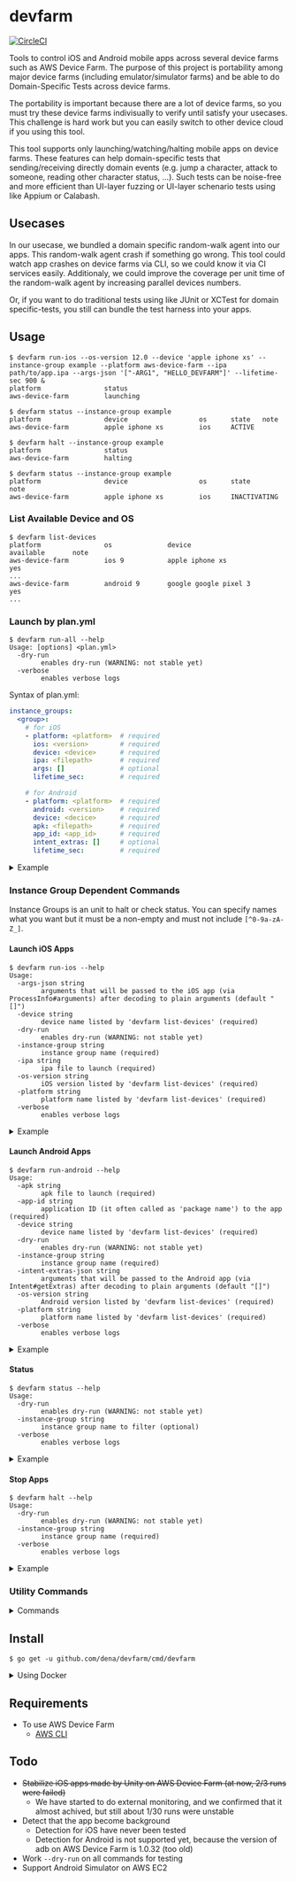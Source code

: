 devfarm
=======

[![CircleCI](https://circleci.com/gh/DeNA/devfarm/tree/master.svg?style=svg)](https://circleci.com/gh/DeNA/devfarm/tree/master)

Tools to control iOS and Android mobile apps across several device farms such as AWS Device Farm.  The purpose of this project is portability among major device farms (including emulator/simulator farms) and be able to do Domain-Specific Tests across device farms.

The portability is important because there are a lot of device farms, so you must try these device farms indivisually to verify until satisfy your usecases.  This challenge is hard work but you can easily switch to other device cloud if you using this tool.

This tool supports only launching/watching/halting mobile apps on device farms.  These features can help domain-specific tests that sending/receiving directly domain events (e.g. jump a character, attack to someone, reading other character status, ...). Such tests can be noise-free and more efficient than UI-layer fuzzing or UI-layer schenario tests using like Appium or Calabash.



Usecases
--------

In our usecase, we bundled a domain specific random-walk agent into our apps.  This random-walk agent crash if something go wrong.  This tool could watch app crashes on device farms via CLI, so we could know it via CI services easily.  Additionaly, we could improve the coverage per unit time of the random-walk agent by increasing parallel devices numbers.

Or, if you want to do traditional tests using like JUnit or XCTest for domain specific-tests, you still can bundle the test harness into your apps.



Usage
-----

```console
$ devfarm run-ios --os-version 12.0 --device 'apple iphone xs' --instance-group example --platform aws-device-farm --ipa path/to/app.ipa --args-json '["-ARG1", "HELLO_DEVFARM"]' --lifetime-sec 900 &
platform                status
aws-device-farm         launching

$ devfarm status --instance-group example
platform                device                  os      state   note
aws-device-farm         apple iphone xs         ios     ACTIVE

$ devfarm halt --instance-group example
platform                status
aws-device-farm         halting

$ devfarm status --instance-group example
platform                device                  os      state           note
aws-device-farm         apple iphone xs         ios     INACTIVATING
```


### List Available Device and OS

```console
$ devfarm list-devices
platform                os              device                                  available       note
aws-device-farm         ios 9           apple iphone xs                         yes
...
aws-device-farm         android 9       google google pixel 3                    yes
...
```


### Launch by plan.yml

```console
$ devfarm run-all --help
Usage: [options] <plan.yml>
  -dry-run
        enables dry-run (WARNING: not stable yet)
  -verbose
        enables verbose logs
```

Syntax of plan.yml:

```yaml
instance_groups:
  <group>:
    # for iOS
    - platform: <platform>  # required
      ios: <version>        # required
      device: <device>      # required
      ipa: <filepath>       # required
      args: []              # optional
      lifetime_sec:         # required

    # for Android
    - platform: <platform>  # required
      android: <version>    # required
      device: <decice>      # required
      apk: <filepath>       # required
      app_id: <app_id>      # required
      intent_extras: []     # optional
      lifetime_sec:         # required
```

<details>
<summary>Example</summary>

```console
$ cat path/to/plan.yml
instance_groups:
  example:
    - platform: aws-device-farm
      ios: 12.0
      device: apple iphone xs
      ipa: path/to/app.ipa
      args:
        - -ARG1
        - VALUE1
      lifetime_sec: 900
    - platform: aws-device-farm
      android: 9
      device: google google pixel 3
      apk: path/to/app.apk
      app_id: com.example.app
      intent_extras:
        - -e
        - ARG1
        - VALUE1
      lifetime_sec: 900

$ devfarm run-all --dry-run path/to/plan.yml
platform         status     note
aws-device-farm  launching
aws-device-farm  launching
```
</details>


### Instance Group Dependent Commands

Instance Groups is an unit to halt or check status.
You can specify names what you want but it must be a non-empty and must not include `[^0-9a-zA-Z_]`.



#### Launch iOS Apps

```console
$ devfarm run-ios --help
Usage:
  -args-json string
        arguments that will be passed to the iOS app (via ProcessInfo#arguments) after decoding to plain arguments (default "[]")
  -device string
        device name listed by 'devfarm list-devices' (required)
  -dry-run
        enables dry-run (WARNING: not stable yet)
  -instance-group string
        instance group name (required)
  -ipa string
        ipa file to launch (required)
  -os-version string
        iOS version listed by 'devfarm list-devices' (required)
  -platform string
        platform name listed by 'devfarm list-devices' (required)
  -verbose
        enables verbose logs
```

<details>
<summary>Example</summary>

```console
$ devfarm run-ios \
    --instance-group example \
    --platform aws-device-farm \
    --device 'apple iphone xs' \
    --os-version 12.0 \
    --ipa 'path/to/app.ipa' \
    --args-json '["-ARG", "VALUE"]'
platform                status
aws-device-farm         launching
```
</details>



#### Launch Android Apps

```console
$ devfarm run-android --help
Usage:
  -apk string
        apk file to launch (required)
  -app-id string
        application ID (it often called as 'package name') to the app (required)
  -device string
        device name listed by 'devfarm list-devices' (required)
  -dry-run
        enables dry-run (WARNING: not stable yet)
  -instance-group string
        instance group name (required)
  -intent-extras-json string
        arguments that will be passed to the Android app (via Intent#getExtras) after decoding to plain arguments (default "[]")
  -os-version string
        Android version listed by 'devfarm list-devices' (required)
  -platform string
        platform name listed by 'devfarm list-devices' (required)
  -verbose
        enables verbose logs
```

<details>
<summary>Example</summary>

```console
$ devfarm forever-android \
    --instance-group example \
    --platform aws-device-farm \
    --device 'google google pixel 3' \
    --os-version 9 \
    --apk 'path/to/app.apk' \
    --app-id 'com.example.app' \
    --intent-extras-json '["-e", "ARG", "VALUE"]'
platform                status
aws-device-farm         launching
```
</details>


#### Status

```console
$ devfarm status --help
Usage:
  -dry-run
        enables dry-run (WARNING: not stable yet)
  -instance-group string
        instance group name to filter (optional)
  -verbose
        enables verbose logs
```

<details>
<summary>Example</summary>

```console
$ devfarm status
platform                device                  os      state   note
aws-device-farm         apple iphone xs         ios     ACTIVE
```

or

```
$ devfarm status --instance-group example
platform                device                  os      state   note
aws-device-farm         apple iphone xs         ios     ACTIVE
```
</details>


#### Stop Apps

```console
$ devfarm halt --help
Usage:
  -dry-run
        enables dry-run (WARNING: not stable yet)
  -instance-group string
        instance group name (required)
  -verbose
        enables verbose logs
```

<details>
<summary>Example</summary>

```console
$ devfarm halt --instance-group example
platform                status
aws-device-farm         halting
```
</details>


### Utility Commands
<details>
<summary>Commands</summary>

#### Version

```console
$ devfarm version
0.0.0
```


#### Check Authentication Status

```console
$ devfarm auth-status --help
Usage:
  -dry-run
        enables dry-run (WARNING: not stable yet)
  -verbose
        enables verbose logs
```

<details>
<summary>Example</summary>

```console
$ devfarm auth-status
platform                auth
aws-device-farm         success
```
</details>


#### Validate plan.yml

```console
$ devfarm validate --help
Usage: <plan.yml>
  -verbose
        enables verbose logs
```

<details>
<summary>Example</summary>

```console
$ cat path/to/plan.yml
instance_groups:
  example:
    - platform: any-platform
      ios: 12.0
      device: apple iphone xs
      ipa: path/to/app.ipa
      args:
        - -ARG1
        - VALUE1
    - platform: any-platform
      android: 9
      device: google google pixel 3
      apk: path/to/app.apk
      app_id: com.example.app
      intent_extras:
        - -e
        - ARG1
        - VALUE1

$ devfarm validate path/to/plan.yml
$ echo $?
0

$ devfarm validate --verbose path/to/plan.yml
{
  "instance_groups": {
    "example": [
      {
        "platform": "any-platform",
        "os": "ios",
        "ios": {
          "group_name": "example",
          "device": {
            "name": "apple iphone xs",
            "ios_version": "12.0"
          },
          "ipa": "path/to/app.ipa",
          "args": [
            "-ARG1",
            "VALUE1"
          ]
        },
        "android": {
          "group_name": "",
          "device": {
            "name": "",
            "android_version": ""
          },
          "apk": "",
          "app_id": "",
          "intent_extras": null
        }
      },
      {
        "platform": "any-platform",
        "os": "android",
        "ios": {
          "group_name": "",
          "device": {
            "name": "",
            "ios_version": ""
          },
          "ipa": "",
          "args": null
        },
        "android": {
          "group_name": "example",
          "device": {
            "name": "google google pixel 3",
            "android_version": "9"
          },
          "apk": "path/to/app.apk",
          "app_id": "com.example.app",
          "intent_extras": [
            "-e",
            "ARG1",
            "VALUE1"
          ]
        }
      }
    ]
  }
}

$ devfarm validate path/to/broken.yml
invalid iOS plan (at 1-th plan of instance group "example"):
    device: must not be empty
    ipa: must not be empty
invalid plan (at 2-th plan of instance group "example"):
    unsupported os: "unavailable"
invalid Android plan (at 1-th plan of instance group "other"):
    platform: must not be empty
    device: must not be empty
    apk: must not be empty
    app_id: must not be empty

$ echo $?
1
```
</details>


#### See Bundled Assets
```
$ devfarm ls-assets
```

<details>
<summary>Example</summary>

```console
$ devfarm ls-assets
assets/aws-device-farm/workflows/0-shared.bash
assets/aws-device-farm/workflows/1-install.bash
assets/aws-device-farm/workflows/2-pretest.bash
assets/aws-device-farm/workflows/3-test.bash
assets/aws-device-farm/workflows/4-posttest.bash
assets/devfarmagent/darwin-amd64/devfarmagent
assets/devfarmagent/devfarmagent.bash
assets/devfarmagent/linux-amd64/devfarmagent
assets/ios-deploy-agent/package-lock.json
assets/ios-deploy-agent/package.json
```
</details>


#### See Bundled Asset Content
```console
$ devfarm cat-asset <asset>
```

<details>
<summary>Example</summary>

```console
$ devfarm cat-asset assets/devfarmagent/darwin-amd64/devfarmagent | file -
/dev/stdin: Mach-O 64-bit executable x86_64
```
</details>
</details>



Install
-------

```console
$ go get -u github.com/dena/devfarm/cmd/devfarm
```

<details>
<summary>Using Docker</summary>

```console
$ docker pull docker.pkg.github.com/dena/devfarm/devfarm:latest

$ cat .env
AWS_ACCESS_KEY_ID=***
AWS_SECRET_ACCESS_KEY=***

$ docker run --rm --env-file ./.env docker.pkg.github.com/dena/devfarm/devfarm:latest auth-status

$ tree -a "$(pwd)"
.
├── .env
└── app
    ├── Example.apk
    ├── Example.ipa
    └── planfile.yml

1 directory, 4 files

$ docker run --rm --env-file ./.env -v "$(pwd)/app:/app" docker.pkg.github.com/dena/devfarm/devfarm:latest run-all /app/planfile
```
</details>



Requirements
------------

- To use AWS Device Farm
    - [AWS CLI](https://docs.aws.amazon.com/cli/latest/userguide/cli-chap-welcome.html)


Todo
----

- ~~Stabilize iOS apps made by Unity on AWS Device Farm (at now, 2/3 runs were failed)~~
    - We have started to do external monitoring, and we confirmed that it almost achived, but still about 1/30 runs were unstable
- Detect that the app become background
    - Detection for iOS have never been tested
    - Detection for Android is not supported yet, because the version of adb on AWS Device Farm is 1.0.32 (too old)
- Work `--dry-run` on all commands for testing
- Support Android Simulator on AWS EC2
